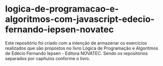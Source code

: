 # logica-de-programacao-e-algoritmos-com-javascript-edecio-fernando-iepsen-novatec
Este repositório foi criado com a intenção de armazenar os exercícios realizados que são propostos no livro Lógica de Programação e Algoritmos de Edécio Fernando Iepsen - Editora NOVATEC. Sendo os repositórios separados por capítulos conforme o livro.
